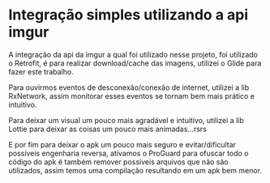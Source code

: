 # Integração simples utilizando a api imgur

A integração da api da imgur a qual foi utilizado nesse projeto, foi utilizado o Retrofit,
é para realizar download/cache das imagens, utilizei o Glide para fazer este trabalho.

Para ouvirmos eventos de desconexão/conexão de internet, utilizei a lib RxNetwork, assim
monitorar esses eventos se tornam bem mais prático e intuitivo.

Para deixar um visual um pouco mais agradável e intuitivo, utilizei a lib Lottie para deixar as
coisas um pouco mais animadas...rsrs

E por fim para deixar o apk um pouco mais seguro e evitar/dificultar possíveis engenharia
reversa, ativamos o ProGuard para ofuscar todo o código do apk é também remover possíveis
arquivos que não são utilizados, assim temos uma compilação resultando em um apk bem
menor.
